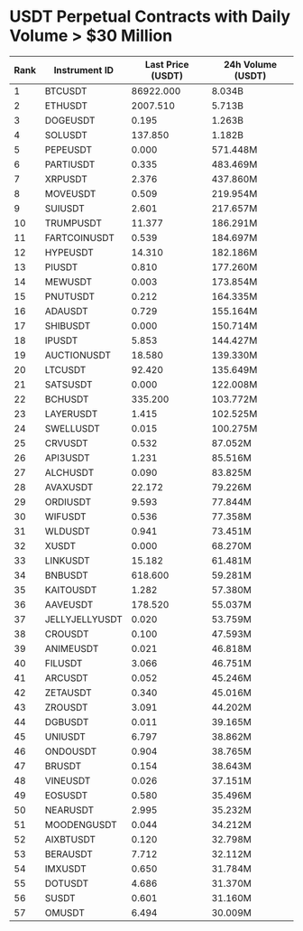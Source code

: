 # USDT Perpetual Contracts with Daily Volume > $30 Million

| Rank | Instrument ID | Last Price (USDT) | 24h Volume (USDT) |
|------|---------------|-------------------|-------------------|
| 1 | BTCUSDT | 86922.000 | 8.034B |
| 2 | ETHUSDT | 2007.510 | 5.713B |
| 3 | DOGEUSDT | 0.195 | 1.263B |
| 4 | SOLUSDT | 137.850 | 1.182B |
| 5 | PEPEUSDT | 0.000 | 571.448M |
| 6 | PARTIUSDT | 0.335 | 483.469M |
| 7 | XRPUSDT | 2.376 | 437.860M |
| 8 | MOVEUSDT | 0.509 | 219.954M |
| 9 | SUIUSDT | 2.601 | 217.657M |
| 10 | TRUMPUSDT | 11.377 | 186.291M |
| 11 | FARTCOINUSDT | 0.539 | 184.697M |
| 12 | HYPEUSDT | 14.310 | 182.186M |
| 13 | PIUSDT | 0.810 | 177.260M |
| 14 | MEWUSDT | 0.003 | 173.854M |
| 15 | PNUTUSDT | 0.212 | 164.335M |
| 16 | ADAUSDT | 0.729 | 155.164M |
| 17 | SHIBUSDT | 0.000 | 150.714M |
| 18 | IPUSDT | 5.853 | 144.427M |
| 19 | AUCTIONUSDT | 18.580 | 139.330M |
| 20 | LTCUSDT | 92.420 | 135.649M |
| 21 | SATSUSDT | 0.000 | 122.008M |
| 22 | BCHUSDT | 335.200 | 103.772M |
| 23 | LAYERUSDT | 1.415 | 102.525M |
| 24 | SWELLUSDT | 0.015 | 100.275M |
| 25 | CRVUSDT | 0.532 | 87.052M |
| 26 | API3USDT | 1.231 | 85.516M |
| 27 | ALCHUSDT | 0.090 | 83.825M |
| 28 | AVAXUSDT | 22.172 | 79.226M |
| 29 | ORDIUSDT | 9.593 | 77.844M |
| 30 | WIFUSDT | 0.536 | 77.358M |
| 31 | WLDUSDT | 0.941 | 73.451M |
| 32 | XUSDT | 0.000 | 68.270M |
| 33 | LINKUSDT | 15.182 | 61.481M |
| 34 | BNBUSDT | 618.600 | 59.281M |
| 35 | KAITOUSDT | 1.282 | 57.380M |
| 36 | AAVEUSDT | 178.520 | 55.037M |
| 37 | JELLYJELLYUSDT | 0.020 | 53.759M |
| 38 | CROUSDT | 0.100 | 47.593M |
| 39 | ANIMEUSDT | 0.021 | 46.818M |
| 40 | FILUSDT | 3.066 | 46.751M |
| 41 | ARCUSDT | 0.052 | 45.246M |
| 42 | ZETAUSDT | 0.340 | 45.016M |
| 43 | ZROUSDT | 3.091 | 44.202M |
| 44 | DGBUSDT | 0.011 | 39.165M |
| 45 | UNIUSDT | 6.797 | 38.862M |
| 46 | ONDOUSDT | 0.904 | 38.765M |
| 47 | BRUSDT | 0.154 | 38.643M |
| 48 | VINEUSDT | 0.026 | 37.151M |
| 49 | EOSUSDT | 0.580 | 35.496M |
| 50 | NEARUSDT | 2.995 | 35.232M |
| 51 | MOODENGUSDT | 0.044 | 34.212M |
| 52 | AIXBTUSDT | 0.120 | 32.798M |
| 53 | BERAUSDT | 7.712 | 32.112M |
| 54 | IMXUSDT | 0.650 | 31.784M |
| 55 | DOTUSDT | 4.686 | 31.370M |
| 56 | SUSDT | 0.601 | 31.160M |
| 57 | OMUSDT | 6.494 | 30.009M |
